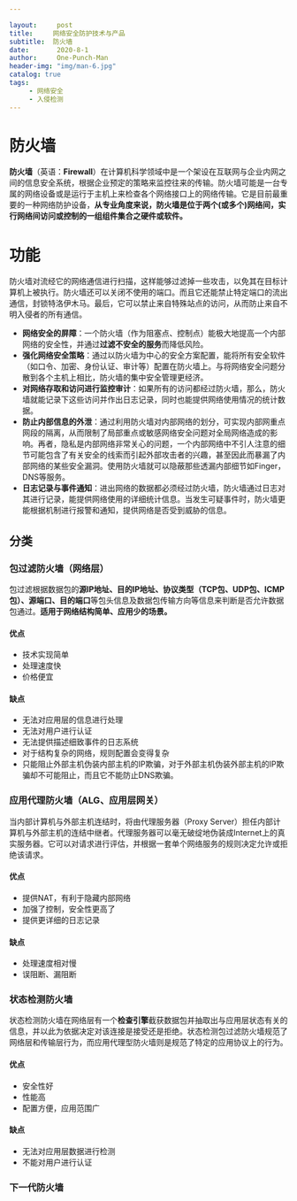 ```yaml
---

layout:     post
title:     网络安全防护技术与产品
subtitle:  防火墙
date:       2020-8-1
author:     One-Punch-Man
header-img: "img/man-6.jpg"
catalog: true
tags: 
     - 网络安全
     - 入侵检测
---
```


# 防火墙

**防火墙**（英语：**Firewall**）在计算机科学领域中是一个架设在互联网与企业内网之间的信息安全系统，根据企业预定的策略来监控往来的传输。防火墙可能是一台专属的网络设备或是运行于主机上来检查各个网络接口上的网络传输。它是目前最重要的一种网络防护设备，**从专业角度来说，防火墙是位于两个(或多个)网络间，实行网络间访问或控制的一组组件集合之硬件或软件。** 

# 功能

防火墙对流经它的网络通信进行扫描，这样能够过滤掉一些攻击，以免其在目标计算机上被执行。防火墙还可以关闭不使用的端口。而且它还能禁止特定端口的流出通信，封锁特洛伊木马。最后，它可以禁止来自特殊站点的访问，从而防止来自不明入侵者的所有通信。

- **网络安全的屏障**：一个防火墙（作为阻塞点、控制点）能极大地提高一个内部网络的安全性，并通过**过滤不安全的服务**而降低风险。
- **强化网络安全策略**：通过以防火墙为中心的安全方案配置，能将所有安全软件（如口令、加密、身份认证、审计等）配置在防火墙上。与将网络安全问题分散到各个主机上相比，防火墙的集中安全管理更经济。
- **对网络存取和访问进行监控审计**：如果所有的访问都经过防火墙，那么，防火墙就能记录下这些访问并作出日志记录，同时也能提供网络使用情况的统计数据。
- **防止内部信息的外泄**：通过利用防火墙对内部网络的划分，可实现内部网重点网段的隔离，从而限制了局部重点或敏感网络安全问题对全局网络造成的影响。再者，隐私是内部网络非常关心的问题，一个内部网络中不引人注意的细节可能包含了有关安全的线索而引起外部攻击者的兴趣，甚至因此而暴漏了内部网络的某些安全漏洞。使用防火墙就可以隐蔽那些透漏内部细节如Finger，DNS等服务。
- **日志记录与事件通知**：进出网络的数据都必须经过防火墙，防火墙通过日志对其进行记录，能提供网络使用的详细统计信息。当发生可疑事件时，防火墙更能根据机制进行报警和通知，提供网络是否受到威胁的信息。

## 分类

### 包过滤防火墙（网络层）

包过滤根据数据包的**源IP地址、目的IP地址、协议类型（TCP包、UDP包、ICMP包）、源端口、目的端口**等包头信息及数据包传输方向等信息来判断是否允许数据包通过。**适用于网络结构简单、应用少的场景。**

#### 优点

- 技术实现简单
- 处理速度快
- 价格便宜

#### 缺点

- 无法对应用层的信息进行处理
- 无法对用户进行认证
- 无法提供描述细致事件的日志系统
- 对于结构复杂的网络，规则配置会变得复杂
- 只能阻止外部主机伪装内部主机的IP欺骗，对于外部主机伪装外部主机的IP欺骗却不可能阻止，而且它不能防止DNS欺骗。

### 应用代理防火墙（ALG、应用层网关）

当内部计算机与外部主机连结时，将由代理服务器（Proxy Server）担任内部计算机与外部主机的连结中继者。代理服务器可以毫无破绽地伪装成Internet上的真实服务器。它可以对请求进行评估，并根据一套单个网络服务的规则决定允许或拒绝该请求。

#### 优点

- 提供NAT，有利于隐藏内部网络
- 加强了控制，安全性更高了
- 提供更详细的日志记录

#### 缺点

- 处理速度相对慢
- 误阻断、漏阻断

### 状态检测防火墙

状态检测防火墙在网络层有一个**检查引擎**截获数据包并抽取出与应用层状态有关的信息，并以此为依据决定对该连接是接受还是拒绝。状态检测包过滤防火墙规范了网络层和传输层行为，而应用代理型防火墙则是规范了特定的应用协议上的行为。

#### 优点

- 安全性好
- 性能高
- 配置方便，应用范围广

#### 缺点

- 无法对应用层数据进行检测
- 不能对用户进行认证

### 下一代防火墙